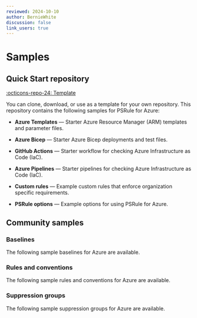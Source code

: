 ```yaml
---
reviewed: 2024-10-10
author: BernieWhite
discussion: false
link_users: true
---
```


# Samples

## Quick Start repository

[:octicons-repo-24: Template][1]

You can clone, download, or use as a template for your own repository.
This repository contains the following samples for PSRule for Azure:

- **Azure Templates** &mdash; Starter Azure Resource Manager (ARM) templates and parameter files.
- **Azure Bicep** &mdash; Starter Azure Bicep deployments and test files.
- **GitHub Actions** &mdash; Starter workflow for checking Azure Infrastructure as Code (IaC).
- **Azure Pipelines** &mdash; Starter pipelines for checking Azure Infrastructure as Code (IaC).
- **Custom rules** &mdash; Example custom rules that enforce organization specific requirements.
- **PSRule options** &mdash; Example options for using PSRule for Azure.

  [1]: https://aka.ms/ps-rule-azure-quickstart

## Community samples

### Baselines

The following sample baselines for Azure are available.

<!-- samples:baselines -->

### Rules and conventions

The following sample rules and conventions for Azure are available.

<!-- samples:rules -->

### Suppression groups

The following sample suppression groups for Azure are available.

<!-- samples:suppression -->

